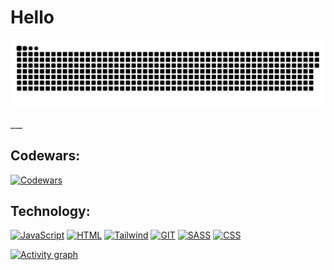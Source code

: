 # Hello
<p align="center">
 <img width="600" src="github-snake.svg" alt="snake"/>
</p>
___


## Codewars:
[![Codewars](https://www.codewars.com/users/Afpia/badges/large)]()
## Technology:
[![JavaScript](https://img.shields.io/badge/-JavaScript-black?style=for-the-badge&logo=javascript)]()
[![HTML](https://img.shields.io/badge/-HTML-black?style=for-the-badge&logo=html5)]()
[![Tailwind](https://img.shields.io/badge/-Tailwind-black?style=for-the-badge&logo=tailwindcss&logoColor=#06B6D4)]()
[![GIT](https://img.shields.io/badge/-git-black?style=for-the-badge&logo=git&logoColor=#F05032)]()
[![SASS](https://img.shields.io/badge/-sass-black?style=for-the-badge&logo=sass&logoColor=#CC6699)]()
[![CSS](https://img.shields.io/badge/-CSS-black?style=for-the-badge&logo=css3)]()


[![Activity graph](https://github-readme-activity-graph.vercel.app/graph?username=Afpia&custom_title=Afpia%20Graph&theme=high-contrast)]()
